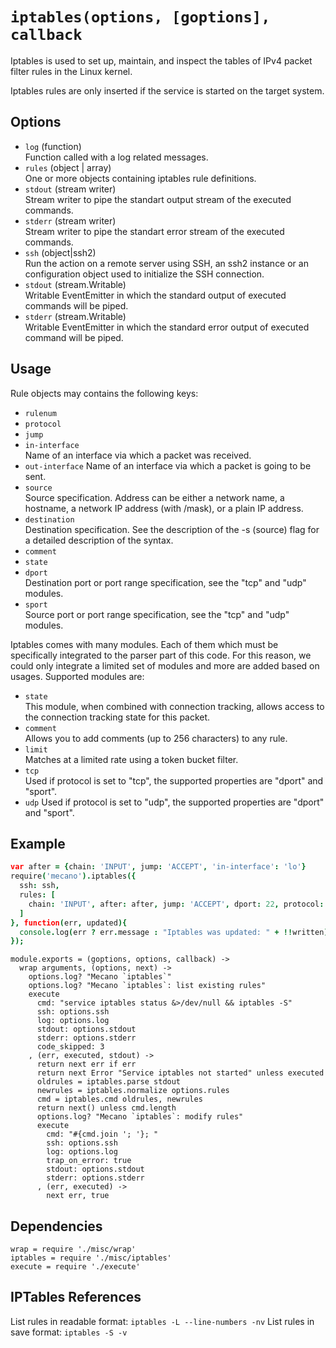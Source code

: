 
# `iptables(options, [goptions], callback`

Iptables  is  used to set up, maintain, and inspect the tables of IPv4 packet 
filter rules in the Linux kernel.

Iptables rules are only inserted if the service is started on the target system.

## Options

*   `log` (function)    
    Function called with a log related messages.   
*   `rules` (object | array)   
    One or more objects containing iptables rule definitions.   
*   `stdout` (stream writer)   
    Stream writer to pipe the standart output stream of the executed commands.   
*   `stderr` (stream writer)   
    Stream writer to pipe the standart error stream of the executed commands.   
*   `ssh` (object|ssh2)   
    Run the action on a remote server using SSH, an ssh2 instance or an
    configuration object used to initialize the SSH connection.   
*   `stdout` (stream.Writable)   
    Writable EventEmitter in which the standard output of executed commands will
    be piped.   
*   `stderr` (stream.Writable)   
    Writable EventEmitter in which the standard error output of executed command
    will be piped.   

## Usage

Rule objects may contains the following keys:

*   `rulenum`
*   `protocol`
*   `jump`
*   `in-interface`   
    Name of an interface via which a packet was received.
*   `out-interface`
    Name of an interface via which a packet is going to be sent.
*   `source`   
    Source specification. Address can be either a network name, a hostname, a
    network IP address (with /mask), or a plain IP address.
*   `destination`   
    Destination specification. See the description of the -s (source) flag for
    a detailed description of the syntax.   
*   `comment`
*   `state`
*   `dport`   
    Destination port or port range specification, see the "tcp" and "udp"
    modules.
*   `sport`   
    Source port or port range specification, see the "tcp" and "udp" modules.

Iptables comes with many modules. Each of them which must be specifically 
integrated to the parser part of this code. For this reason, we could only
integrate a limited set of modules and more are added based on usages. Supported
modules are:

*   `state`   
    This module, when combined with connection tracking, allows access to the
    connection tracking state for this packet.
*   `comment`   
    Allows you to add comments (up to 256 characters) to any rule.
*   `limit`   
    Matches at a limited rate using a token bucket filter.
*   `tcp`   
    Used if protocol is set to "tcp", the supported properties are "dport" and
    "sport".
*   `udp`
    Used if protocol is set to "udp", the supported properties are "dport" and
    "sport".

## Example

```coffee
var after = {chain: 'INPUT', jump: 'ACCEPT', 'in-interface': 'lo'}
require('mecano').iptables({
  ssh: ssh,
  rules: [
    chain: 'INPUT', after: after, jump: 'ACCEPT', dport: 22, protocol: 'tcp'
  ]
}, function(err, updated){
  console.log(err ? err.message : "Iptables was updated: " + !!written);
});
```

    module.exports = (goptions, options, callback) ->
      wrap arguments, (options, next) ->
        options.log? "Mecano `iptables`"
        options.log? "Mecano `iptables`: list existing rules"
        execute
          cmd: "service iptables status &>/dev/null && iptables -S"
          ssh: options.ssh
          log: options.log
          stdout: options.stdout
          stderr: options.stderr
          code_skipped: 3
        , (err, executed, stdout) ->
          return next err if err
          return next Error "Service iptables not started" unless executed
          oldrules = iptables.parse stdout
          newrules = iptables.normalize options.rules
          cmd = iptables.cmd oldrules, newrules
          return next() unless cmd.length
          options.log? "Mecano `iptables`: modify rules"
          execute
            cmd: "#{cmd.join '; '}; "
            ssh: options.ssh
            log: options.log
            trap_on_error: true
            stdout: options.stdout
            stderr: options.stderr
          , (err, executed) ->
            next err, true

## Dependencies

    wrap = require './misc/wrap'
    iptables = require './misc/iptables'
    execute = require './execute'

## IPTables References

List rules in readable format: `iptables -L --line-numbers -nv`
List rules in save format: `iptables -S -v`


